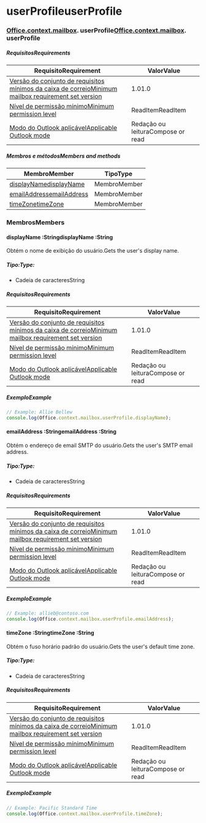 # <a name="userprofile"></a><span data-ttu-id="b117e-101">userProfile</span><span class="sxs-lookup"><span data-stu-id="b117e-101">userProfile</span></span>

### <span data-ttu-id="b117e-p101">[Office](Office.md)[.context](Office.context.md)[.mailbox](Office.context.mailbox.md). userProfile</span><span class="sxs-lookup"><span data-stu-id="b117e-p101">[Office](Office.md)[.context](Office.context.md)[.mailbox](Office.context.mailbox.md). userProfile</span></span>

##### <a name="requirements"></a><span data-ttu-id="b117e-104">Requisitos</span><span class="sxs-lookup"><span data-stu-id="b117e-104">Requirements</span></span>

|<span data-ttu-id="b117e-105">Requisito</span><span class="sxs-lookup"><span data-stu-id="b117e-105">Requirement</span></span>| <span data-ttu-id="b117e-106">Valor</span><span class="sxs-lookup"><span data-stu-id="b117e-106">Value</span></span>|
|---|---|
|[<span data-ttu-id="b117e-107">Versão do conjunto de requisitos mínimos da caixa de correio</span><span class="sxs-lookup"><span data-stu-id="b117e-107">Minimum mailbox requirement set version</span></span>](/office/dev/add-ins/reference/requirement-sets/outlook-api-requirement-sets)| <span data-ttu-id="b117e-108">1.0</span><span class="sxs-lookup"><span data-stu-id="b117e-108">1.0</span></span>|
|[<span data-ttu-id="b117e-109">Nível de permissão mínimo</span><span class="sxs-lookup"><span data-stu-id="b117e-109">Minimum permission level</span></span>](https://docs.microsoft.com/outlook/add-ins/understanding-outlook-add-in-permissions)| <span data-ttu-id="b117e-110">ReadItem</span><span class="sxs-lookup"><span data-stu-id="b117e-110">ReadItem</span></span>|
|[<span data-ttu-id="b117e-111">Modo do Outlook aplicável</span><span class="sxs-lookup"><span data-stu-id="b117e-111">Applicable Outlook mode</span></span>](https://docs.microsoft.com/outlook/add-ins/#extension-points)| <span data-ttu-id="b117e-112">Redação ou leitura</span><span class="sxs-lookup"><span data-stu-id="b117e-112">Compose or read</span></span>|

##### <a name="members-and-methods"></a><span data-ttu-id="b117e-113">Membros e métodos</span><span class="sxs-lookup"><span data-stu-id="b117e-113">Members and methods</span></span>

| <span data-ttu-id="b117e-114">Membro</span><span class="sxs-lookup"><span data-stu-id="b117e-114">Member</span></span> | <span data-ttu-id="b117e-115">Tipo</span><span class="sxs-lookup"><span data-stu-id="b117e-115">Type</span></span> |
|--------|------|
| [<span data-ttu-id="b117e-116">displayName</span><span class="sxs-lookup"><span data-stu-id="b117e-116">displayName</span></span>](#displayname-string) | <span data-ttu-id="b117e-117">Membro</span><span class="sxs-lookup"><span data-stu-id="b117e-117">Member</span></span> |
| [<span data-ttu-id="b117e-118">emailAddress</span><span class="sxs-lookup"><span data-stu-id="b117e-118">emailAddress</span></span>](#emailaddress-string) | <span data-ttu-id="b117e-119">Membro</span><span class="sxs-lookup"><span data-stu-id="b117e-119">Member</span></span> |
| [<span data-ttu-id="b117e-120">timeZone</span><span class="sxs-lookup"><span data-stu-id="b117e-120">timeZone</span></span>](#timezone-string) | <span data-ttu-id="b117e-121">Membro</span><span class="sxs-lookup"><span data-stu-id="b117e-121">Member</span></span> |

### <a name="members"></a><span data-ttu-id="b117e-122">Membros</span><span class="sxs-lookup"><span data-stu-id="b117e-122">Members</span></span>

####  <a name="displayname-string"></a><span data-ttu-id="b117e-123">displayName :String</span><span class="sxs-lookup"><span data-stu-id="b117e-123">displayName :String</span></span>

<span data-ttu-id="b117e-124">Obtém o nome de exibição do usuário.</span><span class="sxs-lookup"><span data-stu-id="b117e-124">Gets the user's display name.</span></span>

##### <a name="type"></a><span data-ttu-id="b117e-125">Tipo:</span><span class="sxs-lookup"><span data-stu-id="b117e-125">Type:</span></span>

*   <span data-ttu-id="b117e-126">Cadeia de caracteres</span><span class="sxs-lookup"><span data-stu-id="b117e-126">String</span></span>

##### <a name="requirements"></a><span data-ttu-id="b117e-127">Requisitos</span><span class="sxs-lookup"><span data-stu-id="b117e-127">Requirements</span></span>

|<span data-ttu-id="b117e-128">Requisito</span><span class="sxs-lookup"><span data-stu-id="b117e-128">Requirement</span></span>| <span data-ttu-id="b117e-129">Valor</span><span class="sxs-lookup"><span data-stu-id="b117e-129">Value</span></span>|
|---|---|
|[<span data-ttu-id="b117e-130">Versão do conjunto de requisitos mínimos da caixa de correio</span><span class="sxs-lookup"><span data-stu-id="b117e-130">Minimum mailbox requirement set version</span></span>](/office/dev/add-ins/reference/requirement-sets/outlook-api-requirement-sets)| <span data-ttu-id="b117e-131">1.0</span><span class="sxs-lookup"><span data-stu-id="b117e-131">1.0</span></span>|
|[<span data-ttu-id="b117e-132">Nível de permissão mínimo</span><span class="sxs-lookup"><span data-stu-id="b117e-132">Minimum permission level</span></span>](https://docs.microsoft.com/outlook/add-ins/understanding-outlook-add-in-permissions)| <span data-ttu-id="b117e-133">ReadItem</span><span class="sxs-lookup"><span data-stu-id="b117e-133">ReadItem</span></span>|
|[<span data-ttu-id="b117e-134">Modo do Outlook aplicável</span><span class="sxs-lookup"><span data-stu-id="b117e-134">Applicable Outlook mode</span></span>](https://docs.microsoft.com/outlook/add-ins/#extension-points)| <span data-ttu-id="b117e-135">Redação ou leitura</span><span class="sxs-lookup"><span data-stu-id="b117e-135">Compose or read</span></span>|

##### <a name="example"></a><span data-ttu-id="b117e-136">Exemplo</span><span class="sxs-lookup"><span data-stu-id="b117e-136">Example</span></span>

```js
// Example: Allie Bellew
console.log(Office.context.mailbox.userProfile.displayName);
```

####  <a name="emailaddress-string"></a><span data-ttu-id="b117e-137">emailAddress :String</span><span class="sxs-lookup"><span data-stu-id="b117e-137">emailAddress :String</span></span>

<span data-ttu-id="b117e-138">Obtém o endereço de email SMTP do usuário.</span><span class="sxs-lookup"><span data-stu-id="b117e-138">Gets the user's SMTP email address.</span></span>

##### <a name="type"></a><span data-ttu-id="b117e-139">Tipo:</span><span class="sxs-lookup"><span data-stu-id="b117e-139">Type:</span></span>

*   <span data-ttu-id="b117e-140">Cadeia de caracteres</span><span class="sxs-lookup"><span data-stu-id="b117e-140">String</span></span>

##### <a name="requirements"></a><span data-ttu-id="b117e-141">Requisitos</span><span class="sxs-lookup"><span data-stu-id="b117e-141">Requirements</span></span>

|<span data-ttu-id="b117e-142">Requisito</span><span class="sxs-lookup"><span data-stu-id="b117e-142">Requirement</span></span>| <span data-ttu-id="b117e-143">Valor</span><span class="sxs-lookup"><span data-stu-id="b117e-143">Value</span></span>|
|---|---|
|[<span data-ttu-id="b117e-144">Versão do conjunto de requisitos mínimos da caixa de correio</span><span class="sxs-lookup"><span data-stu-id="b117e-144">Minimum mailbox requirement set version</span></span>](/office/dev/add-ins/reference/requirement-sets/outlook-api-requirement-sets)| <span data-ttu-id="b117e-145">1.0</span><span class="sxs-lookup"><span data-stu-id="b117e-145">1.0</span></span>|
|[<span data-ttu-id="b117e-146">Nível de permissão mínimo</span><span class="sxs-lookup"><span data-stu-id="b117e-146">Minimum permission level</span></span>](https://docs.microsoft.com/outlook/add-ins/understanding-outlook-add-in-permissions)| <span data-ttu-id="b117e-147">ReadItem</span><span class="sxs-lookup"><span data-stu-id="b117e-147">ReadItem</span></span>|
|[<span data-ttu-id="b117e-148">Modo do Outlook aplicável</span><span class="sxs-lookup"><span data-stu-id="b117e-148">Applicable Outlook mode</span></span>](https://docs.microsoft.com/outlook/add-ins/#extension-points)| <span data-ttu-id="b117e-149">Redação ou leitura</span><span class="sxs-lookup"><span data-stu-id="b117e-149">Compose or read</span></span>|

##### <a name="example"></a><span data-ttu-id="b117e-150">Exemplo</span><span class="sxs-lookup"><span data-stu-id="b117e-150">Example</span></span>

```js
// Example: allieb@contoso.com
console.log(Office.context.mailbox.userProfile.emailAddress);
```

####  <a name="timezone-string"></a><span data-ttu-id="b117e-151">timeZone :String</span><span class="sxs-lookup"><span data-stu-id="b117e-151">timeZone :String</span></span>

<span data-ttu-id="b117e-152">Obtém o fuso horário padrão do usuário.</span><span class="sxs-lookup"><span data-stu-id="b117e-152">Gets the user's default time zone.</span></span>

##### <a name="type"></a><span data-ttu-id="b117e-153">Tipo:</span><span class="sxs-lookup"><span data-stu-id="b117e-153">Type:</span></span>

*   <span data-ttu-id="b117e-154">Cadeia de caracteres</span><span class="sxs-lookup"><span data-stu-id="b117e-154">String</span></span>

##### <a name="requirements"></a><span data-ttu-id="b117e-155">Requisitos</span><span class="sxs-lookup"><span data-stu-id="b117e-155">Requirements</span></span>

|<span data-ttu-id="b117e-156">Requisito</span><span class="sxs-lookup"><span data-stu-id="b117e-156">Requirement</span></span>| <span data-ttu-id="b117e-157">Valor</span><span class="sxs-lookup"><span data-stu-id="b117e-157">Value</span></span>|
|---|---|
|[<span data-ttu-id="b117e-158">Versão do conjunto de requisitos mínimos da caixa de correio</span><span class="sxs-lookup"><span data-stu-id="b117e-158">Minimum mailbox requirement set version</span></span>](/office/dev/add-ins/reference/requirement-sets/outlook-api-requirement-sets)| <span data-ttu-id="b117e-159">1.0</span><span class="sxs-lookup"><span data-stu-id="b117e-159">1.0</span></span>|
|[<span data-ttu-id="b117e-160">Nível de permissão mínimo</span><span class="sxs-lookup"><span data-stu-id="b117e-160">Minimum permission level</span></span>](https://docs.microsoft.com/outlook/add-ins/understanding-outlook-add-in-permissions)| <span data-ttu-id="b117e-161">ReadItem</span><span class="sxs-lookup"><span data-stu-id="b117e-161">ReadItem</span></span>|
|[<span data-ttu-id="b117e-162">Modo do Outlook aplicável</span><span class="sxs-lookup"><span data-stu-id="b117e-162">Applicable Outlook mode</span></span>](https://docs.microsoft.com/outlook/add-ins/#extension-points)| <span data-ttu-id="b117e-163">Redação ou leitura</span><span class="sxs-lookup"><span data-stu-id="b117e-163">Compose or read</span></span>|

##### <a name="example"></a><span data-ttu-id="b117e-164">Exemplo</span><span class="sxs-lookup"><span data-stu-id="b117e-164">Example</span></span>

```js
// Example: Pacific Standard Time
console.log(Office.context.mailbox.userProfile.timeZone);
```